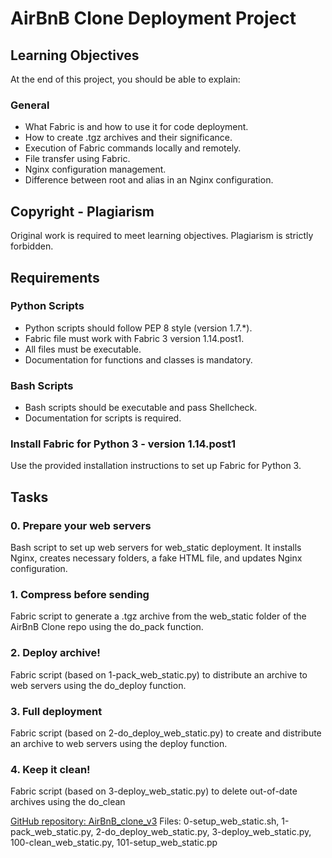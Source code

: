 # AirBnB Clone Deployment Project

## Learning Objectives
At the end of this project, you should be able to explain:

### General
- What Fabric is and how to use it for code deployment.
- How to create .tgz archives and their significance.
- Execution of Fabric commands locally and remotely.
- File transfer using Fabric.
- Nginx configuration management.
- Difference between root and alias in an Nginx configuration.

## Copyright - Plagiarism
Original work is required to meet learning objectives. Plagiarism is strictly forbidden.

## Requirements

### Python Scripts
- Python scripts should follow PEP 8 style (version 1.7.*).
- Fabric file must work with Fabric 3 version 1.14.post1.
- All files must be executable.
- Documentation for functions and classes is mandatory.

### Bash Scripts
- Bash scripts should be executable and pass Shellcheck.
- Documentation for scripts is required.

### Install Fabric for Python 3 - version 1.14.post1
Use the provided installation instructions to set up Fabric for Python 3.

## Tasks

### 0. Prepare your web servers
Bash script to set up web servers for web_static deployment. It installs Nginx, creates necessary folders, a fake HTML file, 
and updates Nginx configuration.

### 1. Compress before sending
Fabric script to generate a .tgz archive from the web_static folder of the AirBnB Clone repo using the do_pack function.

### 2. Deploy archive!
Fabric script (based on 1-pack_web_static.py) to distribute an archive to web servers using the do_deploy function.

### 3. Full deployment
Fabric script (based on 2-do_deploy_web_static.py) to create and distribute an archive to web servers using the deploy function.

### 4. Keep it clean!
Fabric script (based on 3-deploy_web_static.py) to delete out-of-date archives using the do_clean

[GitHub repository: AirBnB_clone_v3](link-to-repository)
Files: 0-setup_web_static.sh, 1-pack_web_static.py, 2-do_deploy_web_static.py, 3-deploy_web_static.py, 100-clean_web_static.py, 
101-setup_web_static.pp
